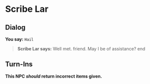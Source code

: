 # Scribe Lar


## Dialog

**You say:** `Hail`



>**Scribe Lar says:** Well met. friend.  May I be of assistance?
end



## Turn-Ins



**This NPC *should* return incorrect items given.**





